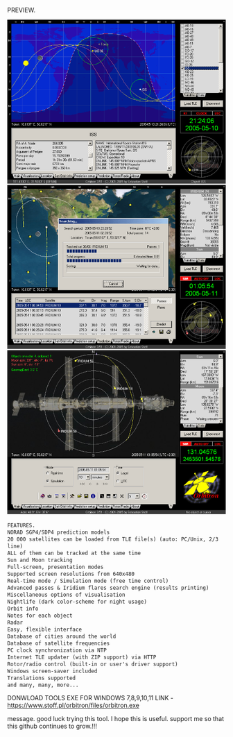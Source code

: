 
PREVIEW.

![My Image](scr1.gif)
![My Image](scr2.gif)
![My Image](scr3.gif)

```
FEATURES.
NORAD SGP4/SDP4 prediction models
20 000 satellites can be loaded from TLE file(s) (auto: PC/Unix, 2/3 line)
ALL of them can be tracked at the same time
Sun and Moon tracking
Full-screen, presentation modes
Supported screen resolutions from 640x480
Real-time mode / Simulation mode (free time control)
Advanced passes & Iridium flares search engine (results printing)
Miscellaneous options of visualisation
Nightlife (dark color-scheme for night usage)
Orbit info
Notes for each object
Radar
Easy, flexible interface
Database of cities around the world
Database of satellite frequencies
PC clock synchronization via NTP
Internet TLE updater (with ZIP support) via HTTP
Rotor/radio control (built-in or user's driver support)
Windows screen-saver included
Translations supported
and many, many, more...
````

DONWLOAD TOOLS EXE FOR WINDOWS 7,8,9,10,11
LINK - https://www.stoff.pl/orbitron/files/orbitron.exe

message.
good luck trying this tool. I hope this is useful.
support me so that this github continues to grow.!!!


